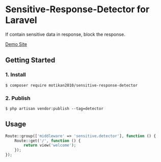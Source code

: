 # Sensitive-Response-Detector for Laravel

If contain sensitive data in response, block the response.

[Demo Site](https://response-detector-demo.herokuapp.com/)

## Getting Started

### 1. Install 

```
$ composer require motikan2010/sensitive-response-detector
```

### 2. Publish

```
$ php artisan vendor:publish --tag=detector
```

## Usage

```php
Route::group(['middleware' => 'sensitive.detector'], function () {
    Route::get('/', function () {
        return view('welcome');
    });
});
```
